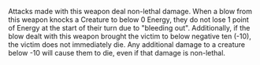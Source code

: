 Attacks made with this weapon deal non-lethal damage. When a blow from this weapon knocks a Creature to below 0 Energy, they do not lose 1 point of Energy at the start of their turn due to "bleeding out". Additionally, if the blow dealt with this weapon brought the victim to below negative ten (-10), the victim does not immediately die. Any additional damage to a creature below -10 will cause them to die, even if that damage is non-lethal.